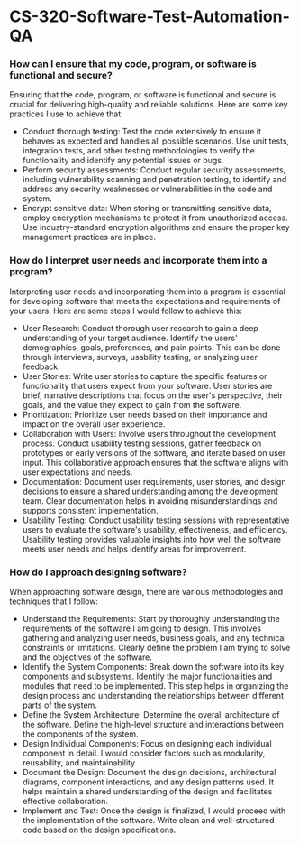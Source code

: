 # CS-320-Software-Test-Automation-QA

### How can I ensure that my code, program, or software is functional and secure?
Ensuring that the code, program, or software is functional and secure is crucial for delivering high-quality and reliable solutions. Here are some key practices I use to achieve that:
- Conduct thorough testing: Test the code extensively to ensure it behaves as expected and handles all possible scenarios. Use unit tests, integration tests, and other testing methodologies to verify the functionality and identify any potential issues or bugs.
- Perform security assessments: Conduct regular security assessments, including vulnerability scanning and penetration testing, to identify and address any security weaknesses or vulnerabilities in the code and system.
- Encrypt sensitive data: When storing or transmitting sensitive data, employ encryption mechanisms to protect it from unauthorized access. Use industry-standard encryption algorithms and ensure the proper key management practices are in place.

### How do I interpret user needs and incorporate them into a program?
Interpreting user needs and incorporating them into a program is essential for developing software that meets the expectations and requirements of your users. Here are some steps I would follow to achieve this:
- User Research: Conduct thorough user research to gain a deep understanding of your target audience. Identify the users' demographics, goals, preferences, and pain points. This can be done through interviews, surveys, usability testing, or analyzing user feedback.
- User Stories: Write user stories to capture the specific features or functionality that users expect from your software. User stories are brief, narrative descriptions that focus on the user's perspective, their goals, and the value they expect to gain from the software.
- Prioritization: Prioritize user needs based on their importance and impact on the overall user experience.
- Collaboration with Users: Involve users throughout the development process. Conduct usability testing sessions, gather feedback on prototypes or early versions of the software, and iterate based on user input. This collaborative approach ensures that the software aligns with user expectations and needs.
- Documentation: Document user requirements, user stories, and design decisions to ensure a shared understanding among the development team. Clear documentation helps in avoiding misunderstandings and supports consistent implementation.
- Usability Testing: Conduct usability testing sessions with representative users to evaluate the software's usability, effectiveness, and efficiency. Usability testing provides valuable insights into how well the software meets user needs and helps identify areas for improvement.

### How do I approach designing software?
When approaching software design, there are various methodologies and techniques that I follow:
- Understand the Requirements: Start by thoroughly understanding the requirements of the software I am going to design. This involves gathering and analyzing user needs, business goals, and any technical constraints or limitations. Clearly define the problem I am trying to solve and the objectives of the software.
- Identify the System Components: Break down the software into its key components and subsystems. Identify the major functionalities and modules that need to be implemented. This step helps in organizing the design process and understanding the relationships between different parts of the system.
- Define the System Architecture: Determine the overall architecture of the software. Define the high-level structure and interactions between the components of the system.
- Design Individual Components: Focus on designing each individual component in detail. I would consider factors such as modularity, reusability, and maintainability.
- Document the Design: Document the design decisions, architectural diagrams, component interactions, and any design patterns used. It helps maintain a shared understanding of the design and facilitates effective collaboration.
- Implement and Test: Once the design is finalized, I would proceed with the implementation of the software. Write clean and well-structured code based on the design specifications.
